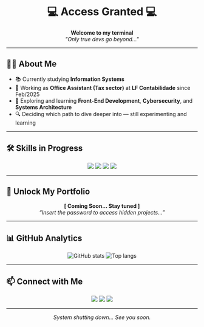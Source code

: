 <!-- HEADER -->
<h1 align="center">💻 Access Granted 💻</h1>
<p align="center">
  <b>Welcome to my terminal</b> <br>
  <i>"Only true devs go beyond..."</i>
</p>

---

<!-- ABOUT -->
## 👨‍💻 About Me  
- 📚 Currently studying **Information Systems**  
- 🏢 Working as **Office Assistant (Tax sector)** at **LF Contabilidade** since Feb/2025  
- 🌱 Exploring and learning **Front-End Development**, **Cybersecurity**, and **Systems Architecture**  
- 🔍 Deciding which path to dive deeper into — still experimenting and learning  

---

<!-- SKILLS -->
## 🛠 Skills in Progress  
<p align="center">
  <img src="https://img.shields.io/badge/HTML5-in%20progress-orange?logo=html5" />
  <img src="https://img.shields.io/badge/CSS3-in%20progress-blue?logo=css3" />
  <img src="https://img.shields.io/badge/JavaScript-in%20progress-yellow?logo=javascript" />
  <img src="https://img.shields.io/badge/Java-in%20progress-red?logo=java" />
</p>

---

<!-- PORTFOLIO PLACEHOLDER -->
## 🔐 Unlock My Portfolio  
<p align="center">
  <b>[ Coming Soon... Stay tuned ]</b> <br>
  <i>“Insert the password to access hidden projects...”</i>
</p>

---

<!-- GITHUB STATS -->
## 📊 GitHub Analytics  
<p align="center">
  <img src="https://github-readme-stats.vercel.app/api?username=FelipeWal&show_icons=true&theme=radical" alt="GitHub stats" />
  <img src="https://github-readme-stats.vercel.app/api/top-langs/?username=FelipeWal&layout=compact&theme=radical" alt="Top langs" />
</p>

---

<!-- CONTACT -->
## 📫 Connect with Me  
<p align="center">
  <a href="mailto:lipewaldrigues@gmail.com"><img src="https://img.shields.io/badge/Email-D14836?logo=gmail&logoColor=white" /></a>
  <a href="https://www.linkedin.com/in/lipe-waldrigues-7899472b2"><img src="https://img.shields.io/badge/LinkedIn-0077B5?logo=linkedin&logoColor=white" /></a>
  <a href="https://instagram.com/lipe.waldrigues"><img src="https://img.shields.io/badge/Instagram-E4405F?logo=instagram&logoColor=white" /></a>
</p>

---

<!-- FOOTER -->
<p align="center">
  <i>System shutting down... See you soon.</i>
</p>
